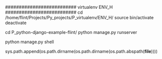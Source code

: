 ########################## virtualenv ENV_H ##########################
cd /home/flint/Projects/Py_projects/P_virtualenv/ENV_H/
source bin/activate
deactivate

cd P_python-django-example-flint/
python manage.py runserver

python manage.py shell

sys.path.append(os.path.dirname(os.path.dirname(os.path.abspath(__file__))))